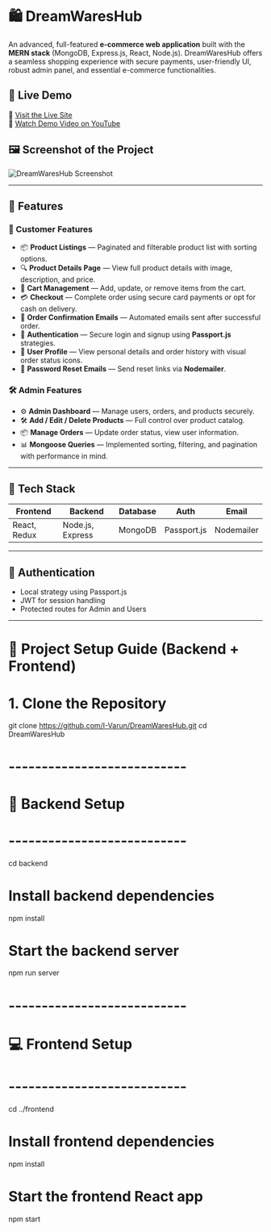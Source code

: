 # 🛍️ DreamWaresHub

An advanced, full-featured **e-commerce web application** built with the **MERN stack** (MongoDB, Express.js, React, Node.js). DreamWaresHub offers a seamless shopping experience with secure payments, user-friendly UI, robust admin panel, and essential e-commerce functionalities.

## 🚀 Live Demo

🔗 [Visit the Live Site](https://dreamwareshub.onrender.com/)  
🎥 [Watch Demo Video on YouTube](https://www.youtube.com/watch?v=vCodlmcmRwk)

## 🖼️ Screenshot of the Project

![DreamWaresHub Screenshot](./Screenshot%202024-06-02%20230438.png)

---

## 📂 Features

### 🛒 Customer Features
- 📦 **Product Listings** — Paginated and filterable product list with sorting options.
- 🔍 **Product Details Page** — View full product details with image, description, and price.
- 🛒 **Cart Management** — Add, update, or remove items from the cart.
- 💳 **Checkout** — Complete order using secure card payments or opt for cash on delivery.
- 📧 **Order Confirmation Emails** — Automated emails sent after successful order.
- 🔐 **Authentication** — Secure login and signup using **Passport.js** strategies.
- 👤 **User Profile** — View personal details and order history with visual order status icons.
- 🔁 **Password Reset Emails** — Send reset links via **Nodemailer**.

### 🛠️ Admin Features
- ⚙️ **Admin Dashboard** — Manage users, orders, and products securely.
- 🛠️ **Add / Edit / Delete Products** — Full control over product catalog.
- 📦 **Manage Orders** — Update order status, view user information.
- 📊 **Mongoose Queries** — Implemented sorting, filtering, and pagination with performance in mind.

---

## 🧰 Tech Stack

| Frontend       | Backend        | Database  | Auth       | Email       |
|----------------|----------------|-----------|------------|-------------|
| React, Redux   | Node.js, Express| MongoDB   | Passport.js| Nodemailer  |

---

## 🔐 Authentication

- Local strategy using Passport.js
- JWT for session handling
- Protected routes for Admin and Users

---

# 🚀 Project Setup Guide (Backend + Frontend)

# 1. Clone the Repository
git clone https://github.com/I-Varun/DreamWaresHub.git
cd DreamWaresHub

# ---------------------------
# 🔧 Backend Setup
# ---------------------------
cd backend

# Install backend dependencies
npm install

# Start the backend server
npm run server

# ---------------------------
# 💻 Frontend Setup
# ---------------------------
cd ../frontend

# Install frontend dependencies
npm install

# Start the frontend React app
npm start



